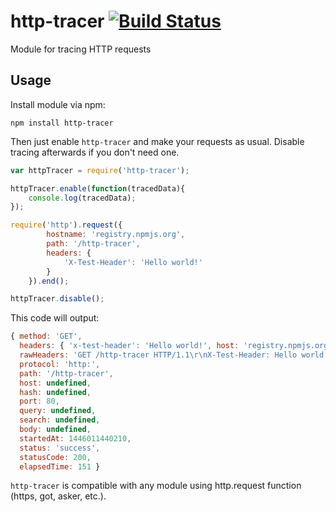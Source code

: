 # http-tracer [![Build Status](https://travis-ci.org/frux/http-tracer.svg?branch=master)](https://travis-ci.org/frux/http-tracer)
Module for tracing HTTP requests

## Usage
Install module via npm:

``npm install http-tracer``

Then just enable ``http-tracer`` and make your requests as usual. Disable tracing afterwards if you don't need one.

```js
var httpTracer = require('http-tracer');

httpTracer.enable(function(tracedData){
    console.log(tracedData);
});

require('http').request({
        hostname: 'registry.npmjs.org',
        path: '/http-tracer',
        headers: {
            'X-Test-Header': 'Hello world!'
        }
    }).end();

httpTracer.disable();
```

This code will output:

```js
{ method: 'GET',
  headers: { 'x-test-header': 'Hello world!', host: 'registry.npmjs.org' },
  rawHeaders: 'GET /http-tracer HTTP/1.1\r\nX-Test-Header: Hello world!\r\nHost: registry.npmjs.org\r\nConnection: close\r\n\r\n',
  protocol: 'http:',
  path: '/http-tracer',
  host: undefined,
  hash: undefined,
  port: 80,
  query: undefined,
  search: undefined,
  body: undefined,
  startedAt: 1446011440210,
  status: 'success',
  statusCode: 200,
  elapsedTime: 151 }
```

``http-tracer`` is compatible with any module using http.request function (https, got, asker, etc.).
